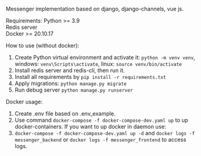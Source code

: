 Messenger implementation based on django, django-channels, vue js.

Requirements:
Python >= 3.9\
Redis server\
Docker >= 20.10.17

How to use (without docker):
1. Create Python virtual environment and activate it: `python -m venv venv`, windows: `venv\Scripts\activate`, linux: `source venv/bin/activate`
2. Install redis server and redis-cli, then run it.
3. Install all requirements by `pip install -r requirements.txt`
4. Apply migrations: `python manage.py migrate`
5. Run debug server `python manage.py runserver`

Docker usage:
1. Create .env file based on .env_example.
2. Use command `docker-compose -f docker-compose-dev.yaml up` to up docker-containers.
If you want to up docker in daemon use:
3. `docker-compose -f docker-compose-dev.yaml up -d` and `docker logs -f messenger_backend` or `docker logs -f messenger_frontend` to access logs.